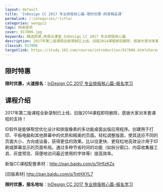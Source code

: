 ```yaml
---
layout: default
title: 'InDesign CC 2017 专业排版核心篇-限时优惠-网易精品课'
permalink: /:categories/:title/
categories: wangyi2
tags: 网易提供
cover: 917006.jpg
keywords: 精选网课,网易云课堂,InDesign CC 2017 专业排版核心篇
description: 2017年第二版课程全新录制已上线，旧版2014课程即将删除，感谢大家对本套课程的支持！ID软件是能够帮您优化设计和排版
classid: 917006
targetlink: https://study.163.com/course/introduction/917006.htm?share=1&shareId=1025206652&utm_campaign=share&utm_medium=iphoneShare&utm_source=&utm_u=1025206652
---
```


## 限时特惠

**限时优惠，火速报名**：[InDesign CC 2017 专业排版核心篇-报名学习](https://study.163.com/course/introduction/917006.htm?share=1&shareId=1025206652&utm_campaign=share&utm_medium=iphoneShare&utm_source=&utm_u=1025206652)

## 课程介绍

2017年第二版课程全新录制已上线，旧版2014课程即将删除，感谢大家对本套课程的支持！



ID软件是能够帮您优化设计和排版像素的多功能桌面出版应用程序。创建用于打印、平板电脑和其他屏幕中的优质和精美的页面。轻松调整版面，使其适应不同的页面大小、方向或设备，获得更佳的效果。比以往更快、更轻松地高效设计用于印刷或屏幕显示的页面布局。通过多种节省时间的功能（如拆分窗口、内容收集器工具、灰度预览、简便地访问最近使用的字体等）提高效率。



新版CC课程配套素材：http://pan.baidu.com/s/1jHfzKZs  



[旧版素材] http://pan.baidu.com/s/1ntHXYL7

**限时优惠，报名地址**：[InDesign CC 2017 专业排版核心篇-报名学习](https://study.163.com/course/introduction/917006.htm?share=1&shareId=1025206652&utm_campaign=share&utm_medium=iphoneShare&utm_source=&utm_u=1025206652)

